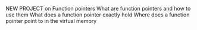 NEW PROJECT 
on Function pointers
What are function pointers and how to use them
What does a function pointer exactly hold
Where does a function pointer point to in the virtual memory
